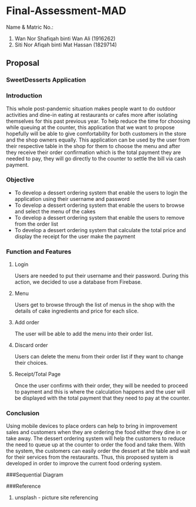 # Final-Assessment-MAD

Name & Matric No.:

1. Wan Nor Shafiqah binti Wan Ali (1916262)
2. Siti Nor Afiqah binti Mat Hassan (1829714)

## Proposal

### SweetDesserts Application

### Introduction
This whole post-pandemic situation makes people want to do outdoor activities and dine-in eating at restaurants or cafes more after isolating themselves for this past previous year. To help reduce the time for choosing while queuing at the counter, this application that we want to propose hopefully will be able to give comfortability for both customers in the store and the shop owners equally. This application can be used by the user from their respective table in the shop for them to choose the menu and after they receive their order confirmation which is the total payment they are needed to pay, they will go directly to the counter to settle the bill via cash payment.   

### Objective
- To develop a dessert ordering system that enable the users to login the application using their username and password
- To develop a dessert ordering system that enable the users to browse and select  the menu of the cakes
- To develop  a dessert ordering system that enable the users to remove from the order list
- To develop a dessert ordering system that calculate the total price and display the receipt for the user make the payment

### Function and Features
1. Login

    Users are needed to put their username and their password. During this action, we decided to use a database from Firebase.
2. Menu

    Users get to browse through the list of menus in the shop with the details of cake ingredients and price for each slice.
3. Add order

    The user will be able to add the menu into their order list. 
4. Discard order

    Users can delete the menu from their order list if they want to change their choices. 
5. Receipt/Total Page

    Once the user confirms with their order, they will be needed to proceed to payment and this is where the calculation happens and the user will be displayed with the      total payment that they need to pay at the counter. 

### Conclusion
Using mobile devices to place orders can help to bring in improvement sales and customers when they are ordering the food either they dine in or take away. The dessert ordering system will help the customers  to reduce the need to queue up at the counter to order the food and take them. With the system, the customers can easily order the dessert at the table and wait for their services from the restaurants. Thus, this proposed system is developed in order to improve the current food ordering system.

###Sequential Diagram

###Reference
1. unsplash - picture site referencing 
